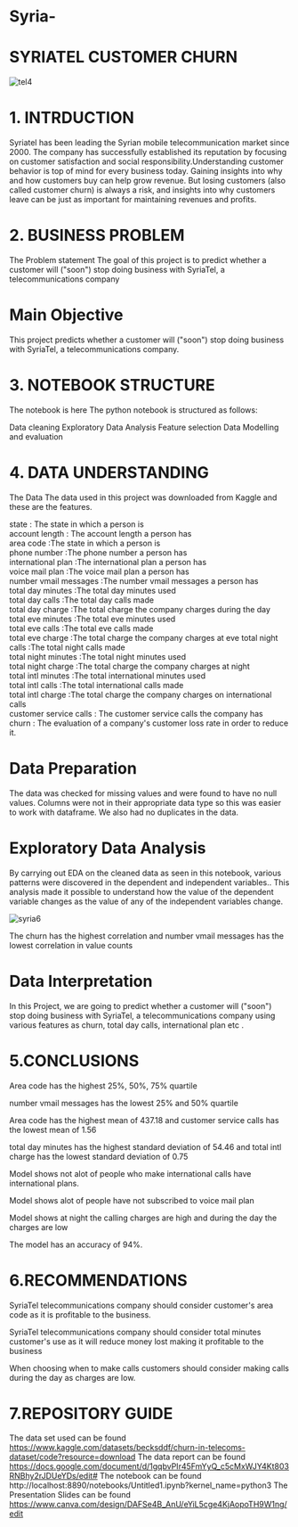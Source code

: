 # Syria-
# SYRIATEL CUSTOMER CHURN


![tel4](https://user-images.githubusercontent.com/116766865/218323330-043595d9-6836-4753-86f6-11dd20452e9f.jpg)


# 1. INTRDUCTION
Syriatel has been leading the Syrian mobile telecommunication market since 2000. The company has successfully established its reputation by focusing on customer satisfaction and social responsibility.Understanding customer behavior is top of mind for every business today. Gaining insights into why and how customers buy can help grow revenue. But losing customers (also called customer churn) is always a risk, and insights into why customers leave can be just as important for maintaining revenues and profits.


# 2. BUSINESS PROBLEM
The Problem statement
The goal of this project is to predict whether a customer will ("soon") stop doing business with SyriaTel, a telecommunications company

# Main Objective
This project predicts whether a customer will ("soon") stop doing business with SyriaTel, a telecommunications company.

# 3. NOTEBOOK STRUCTURE
The notebook is here The python notebook is structured as follows:

Data cleaning
Exploratory Data Analysis
Feature selection
Data Modelling and evaluation
# 4. DATA UNDERSTANDING
The Data
The data used in this project was downloaded from Kaggle and these are the features.

state   : The state in which a person is                   
account length :  The account length  a person has         
area code  :The state in which a person is                  
phone number  :The phone number a person has                 
international plan  :The international plan a person has         
voice mail plan :The voice mail plan a person has          
number vmail messages  :The number vmail messages a person has   
total day minutes :The total day minutes used   
total day calls :The total day calls made               
total day charge :The total charge the company charges during the day      
total eve minutes :The total eve minutes used         
total eve calls :The total eve calls made  
total eve charge :The total charge the company charges at eve
total night calls :The total night  calls made    
total night minutes :The total night minutes used      
total night charge  :The total charge the company charges at night     
total intl minutes :The total international minutes used   
total intl calls :The total international calls made              
total intl charge :The total charge the company charges on international calls      
customer service calls : The customer service calls the company has   
churn : The evaluation of a company's customer loss rate in order to reduce it.

# Data Preparation
The data was checked for missing values and were found to have no null values. Columns were not in their appropriate data type so this was easier to work with dataframe. We also had no duplicates in the data.

# Exploratory Data Analysis
By carrying out EDA on the cleaned data as seen in this notebook, various patterns were discovered in the dependent and independent variables.. This analysis made it possible to understand how the value of the dependent variable changes as the value of any of the independent variables change.

![syria6](https://user-images.githubusercontent.com/116766865/218322589-1a2ca6eb-6cb5-45ec-82a6-4485cdfbea48.PNG)


The churn has the highest correlation and number vmail messages has the lowest correlation in value counts

# Data Interpretation
In this Project, we are going to predict whether a customer will ("soon") stop doing business with SyriaTel, a telecommunications company using various features as churn, total day calls, international plan etc .

# 5.CONCLUSIONS
Area code has the highest 25%, 50%, 75% quartile

number vmail messages has the lowest 25% and 50% quartile

Area code has the highest mean of 437.18 and customer service calls has the lowest mean of 1.56

total day minutes has the highest standard deviation of 54.46 and total intl charge has the lowest standard deviation of 0.75

Model shows not alot of people who make international calls have international plans.

Model shows alot of people have not subscribed to voice mail plan

Model shows at night the calling charges are high and during the day the charges are low

The model has an accuracy of 94%.

# 6.RECOMMENDATIONS

SyriaTel telecommunications company should consider customer's area code as it is profitable to the business.

SyriaTel telecommunications company should consider total minutes customer's use as it will reduce money lost making it profitable to the business

When choosing when to make calls customers should consider making calls during the day as charges are low.

# 7.REPOSITORY GUIDE
The data set used can be found https://www.kaggle.com/datasets/becksddf/churn-in-telecoms-dataset/code?resource=download
The data report can be found https://docs.google.com/document/d/1gqbvPIr45FmYyQ_c5cMxWJY4Kt803RNBhy2rJDUeYDs/edit#
The notebook can be found http://localhost:8890/notebooks/Untitled1.ipynb?kernel_name=python3
The Presentation Slides can be found https://www.canva.com/design/DAFSe4B_AnU/eYiL5cge4KjAopoTH9W1ng/edit
